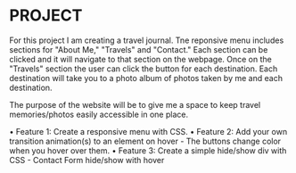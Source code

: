 # PROJECT
For this project I am creating a travel journal. Tne reponsive menu includes sections for "About Me," "Travels" and "Contact." Each section can be clicked and it will navigate to that section on the webpage. Once on the "Travels" section the user can click the button for each destination. Each destination will take you to a photo album of photos taken by me and each destination. 

The purpose of the website will be to give me a space to keep travel memories/photos easily accessible in one place. 

•	Feature 1: Create a responsive menu with CSS. 
•	Feature 2: Add your own transition animation(s) to an element on hover - The buttons change color when you hover over them. 
•	Feature 3: Create a simple hide/show div with CSS - Contact Form hide/show with hover
